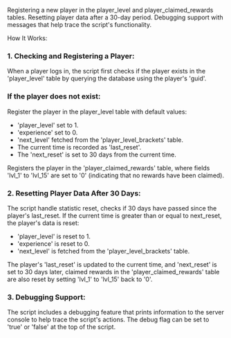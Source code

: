 Registering a new player in the player_level and player_claimed_rewards tables.
Resetting player data after a 30-day period.
Debugging support with messages that help trace the script's functionality.

How It Works:

### 1. Checking and Registering a Player:
When a player logs in, the script first checks if the player exists in the 
'player_level' table by querying the database using the player's 'guid'.

### If the player does not exist:

Register the player in the player_level table with default values:

- 'player_level' set to 1.
- 'experience' set to 0.
- 'next_level' fetched from the 'player_level_brackets' table.
- The current time is recorded as 'last_reset'.
- The 'next_reset' is set to 30 days from the current time.

Registers the player in the 'player_claimed_rewards' table, 
where fields 'lvl_1' to 'lvl_15' are set to '0' (indicating that no rewards have been claimed).


### 2. Resetting Player Data After 30 Days:

The script handle statistic reset, checks if 30 days have passed since the player's last_reset.
If the current time is greater than or equal to next_reset, the player's data is reset:

- 'player_level' is reset to 1.
- 'experience' is reset to 0.
- 'next_level' is fetched from the 'player_level_brackets' table.

The player's 'last_reset' is updated to the current time, and 'next_reset' is set to 30 days later,
claimed rewards in the 'player_claimed_rewards' table are also reset by setting 'lvl_1' to 'lvl_15' back to '0'.


### 3. Debugging Support:

The script includes a debugging feature that prints information to the server console to help trace the script's actions.
The debug flag can be set to 'true' or 'false' at the top of the script.
